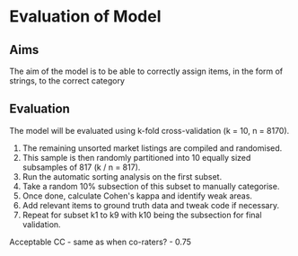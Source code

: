 # Evaluation of Model

## Aims
The aim of the model is to be able to correctly assign items, in the form of strings, to the correct category

## Evaluation
The model will be evaluated using k-fold cross-validation (k = 10, n = 8170).

1. The remaining unsorted market listings are compiled and randomised.
2. This sample is then randomly partitioned into 10 equally sized subsamples of 817 (k / n = 817).
3. Run the automatic sorting analysis on the first subset.
4. Take a random 10% subsection of this subset to manually categorise.
5. Once done, calculate Cohen's kappa and identify weak areas.
6. Add relevant items to ground truth data and tweak code if necessary.
7. Repeat for subset k1 to k9 with k10 being the subsection for final validation.

Acceptable CC - same as when co-raters? - 0.75
